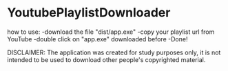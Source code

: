 # YoutubePlaylistDownloader

how to use:
-download the file "dist/app.exe"
-copy your playlist url from YouTube
-double click on "app.exe" downloaded before
-Done!

DISCLAIMER:
The application was created for study purposes only, it is not intended to be used to download other people's copyrighted material.
